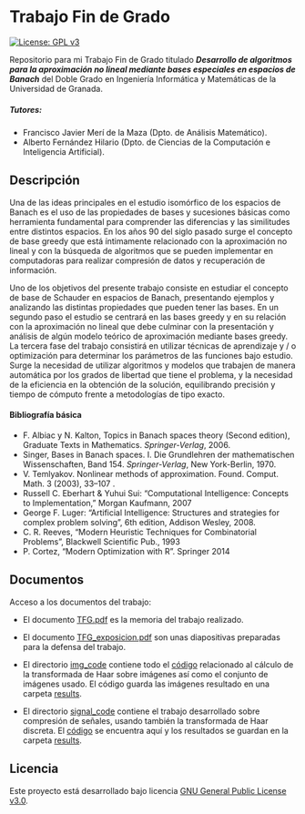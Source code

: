 # Trabajo Fin de Grado

[![License: GPL v3](https://img.shields.io/badge/License-GPL%20v3-blue.svg)](https://www.gnu.org/licenses/gpl-3.0)

Repositorio para mi Trabajo Fin de Grado titulado ***Desarrollo de algoritmos para la aproximación no lineal mediante bases especiales en espacios de Banach*** del Doble Grado en Ingeniería Informática y Matemáticas de la Universidad de Granada.

##### Tutores:

- Francisco Javier Merí de la Maza (Dpto. de Análisis Matemático).
- Alberto Fernández Hilario (Dpto. de Ciencias de la Computación e Inteligencia Artificial).

## Descripción

Una de las ideas principales en el estudio isomórfico de los espacios de Banach es el uso de las propiedades de bases y sucesiones básicas como herramienta fundamental para comprender las diferencias y las similitudes entre distintos espacios. En los años 90 del siglo pasado surge el concepto de base greedy que está íntimamente relacionado con la aproximación no lineal y con la búsqueda de algoritmos que se pueden implementar en computadoras para realizar compresión de datos y recuperación de información.

Uno de los objetivos del presente trabajo consiste en estudiar el concepto de base de Schauder en espacios de Banach, presentando ejemplos y analizando las distintas propiedades que pueden tener las bases. En un segundo paso el estudio se centrará en las bases greedy y en su relación con la aproximación no lineal que
debe culminar con la presentación y análisis de algún modelo teórico de aproximación mediante bases
greedy. La tercera fase del trabajo consistirá en utilizar técnicas de aprendizaje y / o optimización para determinar los parámetros de las funciones bajo estudio. Surge la necesidad de utilizar algoritmos y modelos que trabajen de manera automática por los grados de libertad que tiene el problema, y la necesidad de la eficiencia en la obtención de la solución, equilibrando precisión y tiempo de cómputo frente a metodologías de tipo exacto.

#### Bibliografía básica

- F. Albiac y N. Kalton, Topics in Banach spaces theory (Second edition), Graduate Texts in Mathematics. *Springer-Verlag*, 2006.
- Singer, Bases in Banach spaces. I. Die Grundlehren der mathematischen Wissenschaften, Band 154. *Springer-Verlag*, New York-Berlin, 1970.
- V. Temlyakov. Nonlinear methods of approximation. Found. Comput. Math. 3 (2003), 33–107 .
- Russell C. Eberhart & Yuhui Sui: “Computational Intelligence: Concepts to Implementation,” Morgan Kaufmann, 2007
- George F. Luger: “Artificial Intelligence: Structures and strategies for complex problem solving”, 6th edition, Addison Wesley, 2008.
- C. R. Reeves, “Modern Heuristic Techniques for Combinatorial Problems”, Blackwell Scientific Pub., 1993
- P. Cortez, “Modern Optimization with R”. Springer 2014

## Documentos

Acceso a los documentos del trabajo:

- El documento [TFG.pdf](https://github.com/Carlossamu7/TFG/blob/master/TFG.pdf) es la memoria del trabajo realizado.

- El documento [TFG\_exposicion.pdf](https://github.com/Carlossamu7/TFG/blob/master/TFG_exposici%C3%B3n.pdf) son unas diapositivas preparadas para la defensa del trabajo.

- El directorio [img\_code](https://github.com/Carlossamu7/TFG/tree/master/img_code) contiene todo el [código](https://github.com/Carlossamu7/TFG/blob/master/img_code/tfg_img.py) relacionado al cálculo de la transformada de Haar sobre imágenes así como el conjunto de imágenes usado. El código guarda las imágenes resultado en una carpeta [results](https://github.com/Carlossamu7/TFG/tree/master/img_code/results).

- El directorio [signal\_code](https://github.com/Carlossamu7/TFG/tree/master/signal_code) contiene el trabajo desarrollado sobre compresión de señales, usando también la transformada de Haar discreta. El [código](https://github.com/Carlossamu7/TFG/blob/master/signal_code/tfg_signal.py) se encuentra aquí y los resultados se guardan en la carpeta [results](https://github.com/Carlossamu7/TFG/tree/master/signal_code/results).

## Licencia

Este proyecto está desarrollado bajo licencia [GNU General Public License v3.0](https://es.wikipedia.org/wiki/GNU_General_Public_License).
